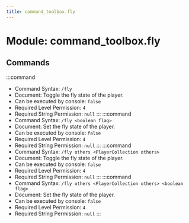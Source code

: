 ```yaml
---
title: command_toolbox.fly
---
```



# Module: command_toolbox.fly

## Commands
:::command
- Command Syntax: `/fly`
- Document:   Toggle the fly state of the player.
- Can be executed by console: `false`
- Required Level Permission: `4`
- Required String Permission: `null`
:::
:::command
- Command Syntax: `/fly <boolean flag>`
- Document:   Set the fly state of the player.
- Can be executed by console: `false`
- Required Level Permission: `4`
- Required String Permission: `null`
:::
:::command
- Command Syntax: `/fly others <PlayerCollection others>`
- Document:   Toggle the fly state of the player.
- Can be executed by console: `false`
- Required Level Permission: `4`
- Required String Permission: `null`
:::
:::command
- Command Syntax: `/fly others <PlayerCollection others> <boolean flag>`
- Document:   Set the fly state of the player.
- Can be executed by console: `false`
- Required Level Permission: `4`
- Required String Permission: `null`
:::
